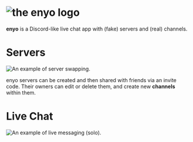 # ![the enyo logo](https://i.ibb.co/n7c4ff5/image.png)

**enyo** is a Discord-like live chat app with (fake) servers and (real) channels.


# Servers

![An example of server swapping.](https://i.ibb.co/Fb0fb8W/Screen-Recording-2019-09-20-at-1-58-32-PM-mov.gif)

enyo servers can be created and then shared with friends via an invite code. Their owners can edit or delete them, and create new **channels** within them.

# Live Chat

![An example of live messaging (solo).](https://i.ibb.co/vB2FdqN/Screen-Recording-2019-09-20-at-2-32-20-PM-mov.gif)
